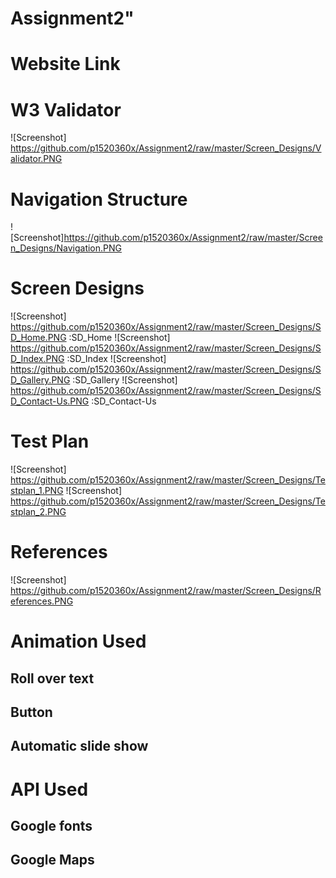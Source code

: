 # Assignment2"

# Website Link

# W3 Validator
![Screenshot] https://github.com/p1520360x/Assignment2/raw/master/Screen_Designs/Validator.PNG

# Navigation Structure
![Screenshot]https://github.com/p1520360x/Assignment2/raw/master/Screen_Designs/Navigation.PNG
# Screen Designs
![Screenshot] https://github.com/p1520360x/Assignment2/raw/master/Screen_Designs/SD_Home.PNG :SD_Home
![Screenshot] https://github.com/p1520360x/Assignment2/raw/master/Screen_Designs/SD_Index.PNG :SD_Index
![Screenshot] https://github.com/p1520360x/Assignment2/raw/master/Screen_Designs/SD_Gallery.PNG :SD_Gallery
![Screenshot] https://github.com/p1520360x/Assignment2/raw/master/Screen_Designs/SD_Contact-Us.PNG :SD_Contact-Us

# Test Plan
![Screenshot] https://github.com/p1520360x/Assignment2/raw/master/Screen_Designs/Testplan_1.PNG
![Screenshot] https://github.com/p1520360x/Assignment2/raw/master/Screen_Designs/Testplan_2.PNG

# References
![Screenshot] https://github.com/p1520360x/Assignment2/raw/master/Screen_Designs/References.PNG

# Animation Used

## Roll over text
## Button 
## Automatic slide show 

# API Used

## Google fonts
## Google Maps
